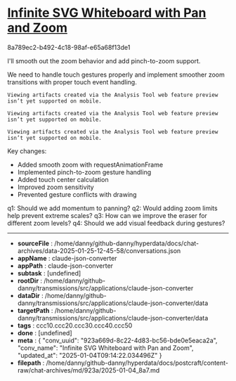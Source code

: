 # [Infinite SVG Whiteboard with Pan and Zoom](https://claude.ai/chat/923a669d-8c22-4d83-bc56-bde0e5eaca2a)

8a789ec2-b492-4c18-98af-e65a68f13de1

 I'll smooth out the zoom behavior and add pinch-to-zoom support.

<antThinking>We need to handle touch gestures properly and implement smoother zoom transitions with proper touch event handling.</antThinking>
```
Viewing artifacts created via the Analysis Tool web feature preview isn’t yet supported on mobile.
```


```
Viewing artifacts created via the Analysis Tool web feature preview isn’t yet supported on mobile.
```


```
Viewing artifacts created via the Analysis Tool web feature preview isn’t yet supported on mobile.
```





Key changes:
- Added smooth zoom with requestAnimationFrame
- Implemented pinch-to-zoom gesture handling
- Added touch center calculation
- Improved zoom sensitivity
- Prevented gesture conflicts with drawing

q1: Should we add momentum to panning?
q2: Would adding zoom limits help prevent extreme scales?
q3: How can we improve the eraser for different zoom levels?
q4: Should we add visual feedback during gestures?

---

* **sourceFile** : /home/danny/github-danny/hyperdata/docs/chat-archives/data-2025-01-25-12-45-58/conversations.json
* **appName** : claude-json-converter
* **appPath** : claude-json-converter
* **subtask** : [undefined]
* **rootDir** : /home/danny/github-danny/transmissions/src/applications/claude-json-converter
* **dataDir** : /home/danny/github-danny/transmissions/src/applications/claude-json-converter/data
* **targetPath** : /home/danny/github-danny/transmissions/src/applications/claude-json-converter/data
* **tags** : ccc10.ccc20.ccc30.ccc40.ccc50
* **done** : [undefined]
* **meta** : {
  "conv_uuid": "923a669d-8c22-4d83-bc56-bde0e5eaca2a",
  "conv_name": "Infinite SVG Whiteboard with Pan and Zoom",
  "updated_at": "2025-01-04T09:14:22.034496Z"
}
* **filepath** : /home/danny/github-danny/hyperdata/docs/postcraft/content-raw/chat-archives/md/923a/2025-01-04_8a7.md